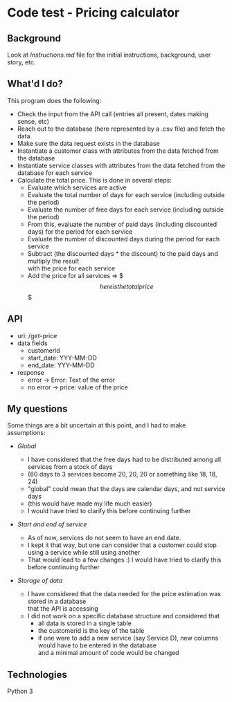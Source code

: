 **Code test - Pricing calculator**
============

**Background**
--------

Look at _Instructions.md_ file for the initial instructions, background, user story, etc.

**What'd I do?**
--------

This program does the following:
- Check the input from the API call (entries all present, dates making sense, etc)
- Reach out to the database (here represented by a .csv file) and fetch the data. 
- Make sure the data request exists in the database
- Instantiate a customer class with attributes from the data fetched from the database
- Instantiate service classes with attributes from the data fetched from the database for each service
- Calculate the total price. This is done in several steps:
  - Evaluate which services are active
  - Evaluate the total number of days for each service (including outside the period)
  - Evaluate the number of free days for each service (including outside the period)
  - From this, evaluate the number of paid days (including discounted days) for the period for each service
  - Evaluate the number of discounted days during the period for each service
  - Subtract (the discounted days * the discount) to the paid days and multiply the result <br />
    with the price for each service
  - Add the price for all services => $$$ here is the total price $$$


**API**
--------

- uri: /get-price
- data fields
    - customerid
    - start_date: YYY-MM-DD
    - end_date: YYY-MM-DD
- response
    - error -> Error: Text of the error
    - no error -> price: value of the price


**My questions**
--------
Some things are a bit uncertain at this point, and I had to make assumptions:
- _Global_ 
    - I have considered that the free days had to be distributed among all services from a stock of days
    - (60 days to 3 services become 20, 20, 20 or something like 18, 18, 24) 
    - "global"  could mean that the days are calendar days, and not service days 
    - (this would have made my life much easier)
    - I would have tried to clarify this before continuing further
  

- _Start and end of service_
    - As of now, services do not seem to have an end date.
    - I kept it that way, but one can consider that a customer could stop using a service while still using another
    - That would lead to a few changes :) I would have tried to clarify this before continuing further

  
- _Storage of data_
    - I have considered that the data needed for the price estimation was stored in a database <br /> 
      that the API is accessing
    - I did not work on a specific database structure and considered that 
        - all data is stored in a single table
        - the customerid is the key of the table
        - if one were to add a new service (say Service D), new columns would have to be entered in the database <br /> 
          and a minimal amount of code would be changed 



**Technologies**
--------

Python 3
